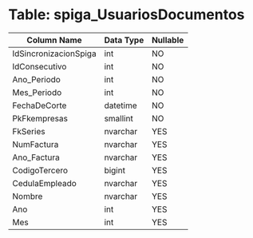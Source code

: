 # Table: spiga_UsuariosDocumentos

| Column Name | Data Type | Nullable |
|-------------|-----------|----------|
| IdSincronizacionSpiga | int | NO |
| IdConsecutivo | int | NO |
| Ano_Periodo | int | NO |
| Mes_Periodo | int | NO |
| FechaDeCorte | datetime | NO |
| PkFkempresas | smallint | NO |
| FkSeries | nvarchar | YES |
| NumFactura | nvarchar | YES |
| Ano_Factura | nvarchar | YES |
| CodigoTercero | bigint | YES |
| CedulaEmpleado | nvarchar | YES |
| Nombre | nvarchar | YES |
| Ano | int | YES |
| Mes | int | YES |
